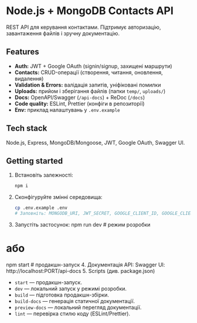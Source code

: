 # Node.js + MongoDB Contacts API

REST API для керування контактами. Підтримує авторизацію, завантаження файлів і зручну документацію.

## Features
- **Auth:** JWT + Google OAuth (signin/signup, захищені маршрути)
- **Contacts:** CRUD-операції (створення, читання, оновлення, видалення)
- **Validation & Errors:** валідація запитів, уніфіковані помилки
- **Uploads:** прийом і зберігання файлів (папки `temp/`, `uploads/`)
- **Docs:** OpenAPI/Swagger (`/api-docs`) + ReDoc (`/docs`)
- **Code quality:** ESLint, Prettier (конфіги в репозиторії)
- **Env:** приклад налаштувань у `.env.example`

## Tech stack
Node.js, Express, MongoDB/Mongoose, JWT, Google OAuth, Swagger UI.

## Getting started

1. Встановіть залежності:
   ```bash
   npm i
2. Сконфігуруйте змінні середовища:
   ```bash
   cp .env.example .env
   # Заповніть: MONGODB_URI, JWT_SECRET, GOOGLE_CLIENT_ID, GOOGLE_CLIENT_SECRET тощо
3. Запустіть застосунок:
npm run dev   # режим розробки
# або
npm start     # продакшн-запуск 
4. Документація API:
Swagger UI: http://localhost:PORT/api-docs
5. Scripts (див. package.json)
- `start` — продакшн-запуск.
- `dev` — локальний запуск у режимі розробки.
- `build` — підготовка продакшн-збірки.
- `build-docs` — генерація статичної документації.
- `preview-docs` — локальний перегляд документації.
- `lint` — перевірка стилю коду (ESLint/Prettier).
